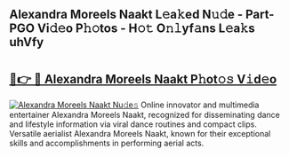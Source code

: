 ## Alexandra Moreels Naakt L𝚎a𝚔ed N𝚞𝚍e - Part-PGO Vi𝚍𝚎o P𝚑𝚘tos - H𝚘𝚝 O𝚗𝚕yf𝚊ns L𝚎a𝚔s uhVfy

# <h2><a href="http://kf6a3u1.oniu.top/?m=Alexandra+Moreels+Naakt">🔗👉 🔴 Alexandra Moreels Naakt P𝚑ot𝚘𝚜 V𝚒d𝚎o</a></h2>

[![Alexandra Moreels Naakt Nu𝚍e𝚜](https://i.imgur.com/0qMVB7G.gif)](http://kf6a3u1.oniu.top/?m=Alexandra+Moreels+Naakt)
Online innovator and multimedia entertainer Alexandra Moreels Naakt, recognized for disseminating dance and lifestyle information via viral dance routines and compact clips. Versatile aerialist Alexandra Moreels Naakt, known for their exceptional skills and accomplishments in performing aerial acts.  
